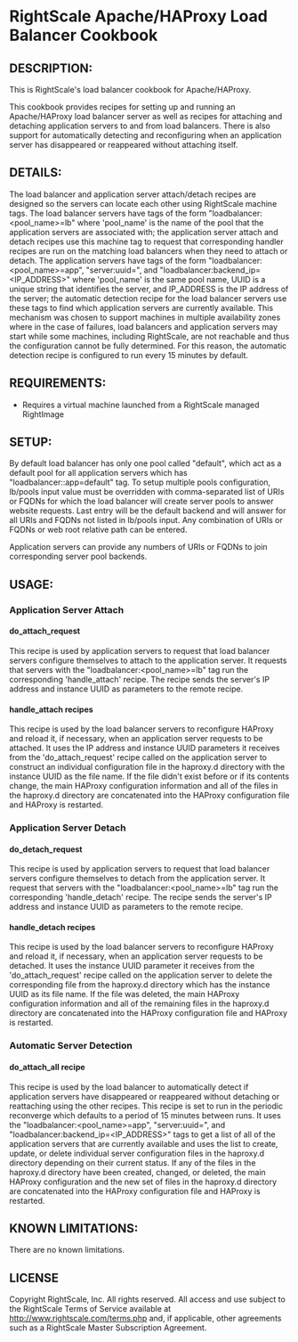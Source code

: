 # RightScale Apache/HAProxy Load Balancer Cookbook 

## DESCRIPTION:

This is RightScale's load balancer cookbook for Apache/HAProxy. 

This cookbook provides recipes for setting up and running an Apache/HAProxy load
balancer server as well as recipes for attaching and detaching application
servers to and from load balancers. There is also support for automatically
detecting and reconfiguring when an application server has disappeared or
reappeared without attaching itself.

## DETAILS:

The load balancer and application server attach/detach recipes are designed so
the servers can locate each other using RightScale machine tags. The load
balancer servers have tags of the form "loadbalancer:<pool_name>=lb" where
'pool_name' is the name of the pool that the application servers are associated
with; the application server attach and detach recipes use this machine tag
to request that corresponding handler recipes are run on the matching load
balancers when they need to attach or detach. The application servers have tags
of the form "loadbalancer:<pool_name>=app", "server:uuid=<UUID>", and
"loadbalancer:backend_ip=<IP_ADDRESS>" where 'pool_name' is the same pool
name, UUID is a unique string that identifies the server, and IP_ADDRESS is the
IP address of the server; the automatic detection recipe for the load balancer
servers use these tags to find which application servers are currently
available. This mechanism was chosen to support machines in multiple
availability zones where in the case of failures, load balancers and application 
servers may start while some machines, including RightScale, are not reachable 
and thus the configuration cannot be fully determined. For this reason, the
automatic detection recipe is configured to run every 15 minutes by default.

## REQUIREMENTS:

* Requires a virtual machine launched from a RightScale managed RightImage

## SETUP:

By default load balancer has only one pool called "default", which act as a
default pool for all application servers which has "loadbalancer::app=default"
tag.
To setup multiple pools configuration, lb/pools input value must be overridden
with comma-separated list of URIs or FQDNs for which the load balancer will
create server pools to answer website requests.
Last entry will be the default backend and will answer for all URIs and FQDNs
not listed in lb/pools input.
Any combination of URIs or FQDNs or web root relative path can be entered.

Application servers can provide any numbers of URIs or FQDNs to join
corresponding server pool backends.

## USAGE:

### Application Server Attach

#### do_attach_request

This recipe is used by application servers to request that load balancer servers
configure themselves to attach to the application server. It requests that
servers with the "loadbalancer:<pool_name>=lb" tag run the corresponding
'handle_attach' recipe. The recipe sends the server's IP address and instance
UUID as parameters to the remote recipe.

#### handle_attach recipes

This recipe is used by the load balancer servers to reconfigure HAProxy and
reload it, if necessary, when an application server requests to be attached. It
uses the IP address and instance UUID parameters it receives from the
'do_attach_request' recipe called on the application server to construct an
individual configuration file in the haproxy.d directory with the instance UUID
as the file name. If the file didn't exist before or if its contents change, the
main HAProxy configuration information and all of the files in the haproxy.d
directory are concatenated into the HAProxy configuration file and HAProxy is
restarted.

### Application Server Detach

#### do_detach_request

This recipe is used by application servers to request that load balancer servers
configure themselves to detach from the application server. It request that
servers with the "loadbalancer:<pool_name>=lb" tag run the corresponding
'handle_detach' recipe. The recipe sends the server's IP address and instance
UUID as parameters to the remote recipe.

#### handle_detach recipes

This recipe is used by the load balancer servers to reconfigure HAProxy and
reload it, if necessary, when an application server requests to be detached. It
uses the instance UUID parameter it receives from the 'do_attach_request' recipe
called on the application server to delete the corresponding file from the
haproxy.d directory which has the instance UUID as its file name. If the file
was deleted, the main HAProxy configuration information and all of the remaining
files in the haproxy.d directory are concatenated into the HAProxy configuration
file and HAProxy is restarted.

### Automatic Server Detection

#### do_attach_all recipe

This recipe is used by the load balancer to automatically detect if application
servers have disappeared or reappeared without detaching or reattaching using
the other recipes. This recipe is set to run in the periodic reconverge which
defaults to a period of 15 minutes between runs. It uses the
"loadbalancer:<pool_name>=app", "server:uuid=<UUID>", and
"loadbalancer:backend_ip=<IP_ADDRESS>" tags to get a list of all of the
application servers that are currently available and uses the list to create,
update, or delete individual server configuration files in the haproxy.d
directory depending on their current status. If any of the files in the
haproxy.d directory have been created, changed, or deleted, the main HAProxy
configuration and the new set of files in the haproxy.d directory are
concatenated into the HAProxy configuration file and HAProxy is restarted.

## KNOWN LIMITATIONS:

There are no known limitations.

## LICENSE

Copyright RightScale, Inc. All rights reserved.
All access and use subject to the RightScale Terms of Service available at
http://www.rightscale.com/terms.php and, if applicable, other agreements
such as a RightScale Master Subscription Agreement.
